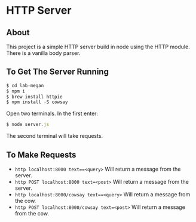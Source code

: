 # HTTP Server

## About
This project is a simple HTTP server build in node using the HTTP module. There is a vanilla body parser.

## To Get The Server Running
```js
$ cd lab-megan
$ npm i
$ brew install httpie
$ npm install -S cowsay
```
Open two terminals. In the first enter:
```js
$ node server.js
```
The second terminal will take requests.

## To Make Requests
- `http localhost:8000 text==<query>` Will return a message from the server.
- `http POST localhost:8000 text=<post>` Will return a message from the server.
- `http localhost:8000/cowsay text==<query>` Will return a message from the cow.
- `http POST localhost:8000/cowsay text=<post>` Will return a message from the cow.
